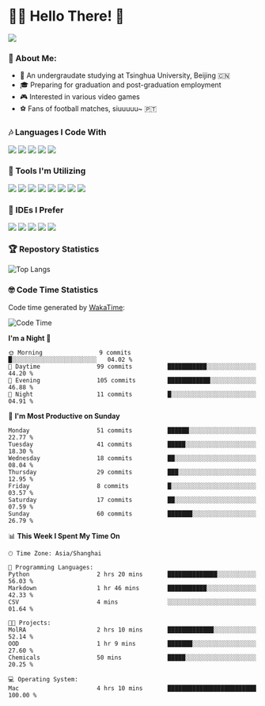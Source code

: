 # 😶‍🌫️ Hello There! 🤩
![](Walt.jpeg)
### 🫣 About Me:

- 🏫 An undergraudate studying at Tsinghua University, Beijing 🇨🇳
- 🎓 Preparing for graduation and post-graduation employment
- 🎮 Interested in various video games
- ⚽ Fans of football matches, siuuuuu~ 🇵🇹

### 🎶 Languages I Code With

![](https://img.shields.io/badge/Python-purple?logo=python) ![](https://img.shields.io/badge/C++-blue?logo=cplusplus) ![](https://img.shields.io/badge/Typescript-darkblue?logo=typescript) ![](https://img.shields.io/badge/Javascript-orange?logo=javascript) ![](https://img.shields.io/badge/Rust-yellow?logo=rust) 

### 👀 Tools I'm Utilizing

![](https://img.shields.io/badge/Pytorch-darkred?logo=pytorch) ![](https://img.shields.io/badge/Torch_Geometric-red?logo=pyg) ![](https://img.shields.io/badge/Jupyter-yellow?logo=jupyter) ![](https://img.shields.io/badge/OpenCV-blue?logo=opencv) ![](https://img.shields.io/badge/React-darkblue?logo=react) ![](https://img.shields.io/badge/mysql-3C5280?logo=Mysql) ![](https://img.shields.io/badge/OpenAI-green?logo=openai) ![](https://img.shields.io/badge/Node.JS-darkgreen?logo=nodedotjs) 

### 🤔 IDEs I Prefer

![](https://img.shields.io/badge/Visual_Studio-darkpink?logo=visualstudio) ![](https://img.shields.io/badge/VSCode-blue?logo=visualstudiocode) ![](https://img.shields.io/badge/Ps-darkblue?logo=adobephotoshop) ![](https://img.shields.io/badge/Pr-purple?logo=adobepremierepro) ![](https://img.shields.io/badge/Office-red?logo=microsoft)

### 🏆 Repostory Statistics

![Top Langs](https://github-readme-stats.vercel.app/api/top-langs/?username=EkkoXiao&layout=compact&hide=html)

### 🤓 Code Time Statistics

Code time generated by [WakaTime](https://wakatime.com/):

<!--START_SECTION:waka-->
![Code Time](http://img.shields.io/badge/Code%20Time-264%20hrs%2043%20mins-blue)

**I'm a Night 🦉** 

```text
🌞 Morning                9 commits           █░░░░░░░░░░░░░░░░░░░░░░░░   04.02 % 
🌆 Daytime                99 commits          ███████████░░░░░░░░░░░░░░   44.20 % 
🌃 Evening                105 commits         ████████████░░░░░░░░░░░░░   46.88 % 
🌙 Night                  11 commits          █░░░░░░░░░░░░░░░░░░░░░░░░   04.91 % 
```
📅 **I'm Most Productive on Sunday** 

```text
Monday                   51 commits          ██████░░░░░░░░░░░░░░░░░░░   22.77 % 
Tuesday                  41 commits          █████░░░░░░░░░░░░░░░░░░░░   18.30 % 
Wednesday                18 commits          ██░░░░░░░░░░░░░░░░░░░░░░░   08.04 % 
Thursday                 29 commits          ███░░░░░░░░░░░░░░░░░░░░░░   12.95 % 
Friday                   8 commits           █░░░░░░░░░░░░░░░░░░░░░░░░   03.57 % 
Saturday                 17 commits          ██░░░░░░░░░░░░░░░░░░░░░░░   07.59 % 
Sunday                   60 commits          ███████░░░░░░░░░░░░░░░░░░   26.79 % 
```


📊 **This Week I Spent My Time On** 

```text
🕑︎ Time Zone: Asia/Shanghai

💬 Programming Languages: 
Python                   2 hrs 20 mins       ██████████████░░░░░░░░░░░   56.03 % 
Markdown                 1 hr 46 mins        ███████████░░░░░░░░░░░░░░   42.33 % 
CSV                      4 mins              ░░░░░░░░░░░░░░░░░░░░░░░░░   01.64 % 

🐱‍💻 Projects: 
MolRA                    2 hrs 10 mins       █████████████░░░░░░░░░░░░   52.14 % 
OOD                      1 hr 9 mins         ███████░░░░░░░░░░░░░░░░░░   27.60 % 
Chemicals                50 mins             █████░░░░░░░░░░░░░░░░░░░░   20.25 % 

💻 Operating System: 
Mac                      4 hrs 10 mins       █████████████████████████   100.00 % 
```


<!--END_SECTION:waka-->
<!--
**EkkoXiao/EkkoXiao** is a ✨ _special_ ✨ repository because its `README.md` (this file) appears on your GitHub profile.

Here are some ideas to get you started:

- 🔭 I’m currently working on ...
- 🌱 I’m currently learning ...
- 👯 I’m looking to collaborate on ...
- 🤔 I’m looking for help with ...
- 💬 Ask me about ...
- 📫 How to reach me: ...
- 😄 Pronouns: ...
- ⚡ Fun fact: ...
-->
